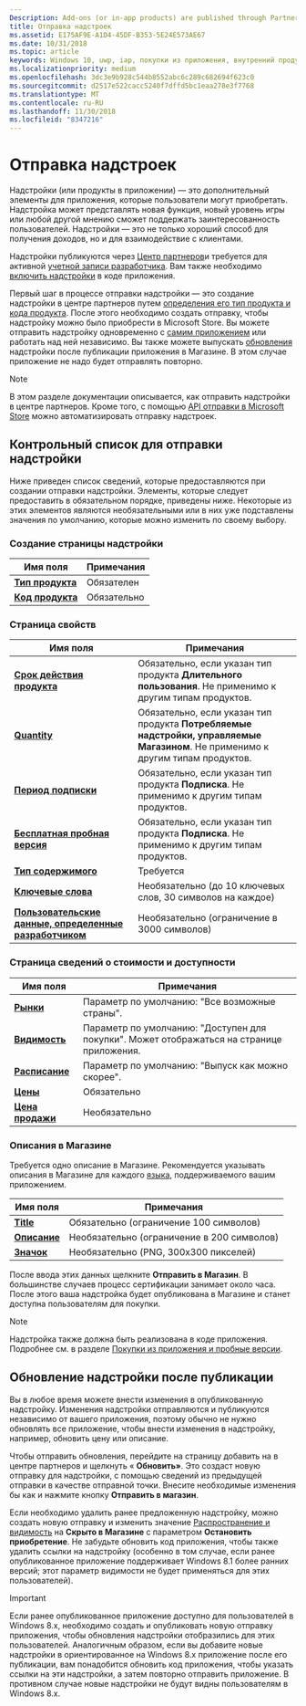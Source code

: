 ```yaml
---
Description: Add-ons (or in-app products) are published through Partner Center.
title: Отправка надстроек
ms.assetid: E175AF9E-A1D4-45DF-B353-5E24E573AE67
ms.date: 10/31/2018
ms.topic: article
keywords: Windows 10, uwp, iap, покупки из приложения, внутренний продукт приложения, отправки iap
ms.localizationpriority: medium
ms.openlocfilehash: 3dc3e9b928c544b8552abc6c289c682694f623c0
ms.sourcegitcommit: d2517e522cacc5240f7dffd5bc1eaa278e3f7768
ms.translationtype: MT
ms.contentlocale: ru-RU
ms.lasthandoff: 11/30/2018
ms.locfileid: "8347216"
---
```

# <a name="add-on-submissions"></a>Отправка надстроек

Надстройки (или продукты в приложении) — это дополнительный элементы для приложения, которые пользователи могут приобретать. Надстройка может представлять новая функция, новый уровень игры или любой другой мнению сможет поддержать заинтересованность пользователей. Надстройки — это не только хороший способ для получения доходов, но и для взаимодействие с клиентами.

Надстройки публикуются через [Центр партнеров](https://partner.microsoft.com/dashboard)и требуется для активной [учетной записи разработчика](http://go.microsoft.com/fwlink/p/?LinkId=615100). Вам также необходимо [включить надстройки](../monetize/in-app-purchases-and-trials.md) в коде приложения.

Первый шаг в процессе отправки надстройки — это создание надстройки в центре партнеров путем [определения его тип продукта и кода продукта](set-your-add-on-product-id.md). После этого необходимо создать отправку, чтобы надстройку можно было приобрести в Microsoft Store. Вы можете отправить надстройку одновременно с [самим приложением](app-submissions.md) или работать над ней независимо. Вы также можете выпускать [обновления](#updating-an-add-on-after-publication) надстройки после публикации приложения в Магазине. В этом случае приложение не надо будет отправлять повторно.

> [!NOTE]
> В этом разделе документации описывается, как отправить надстройки в центре партнеров. Кроме того, с помощью [API отправки в Microsoft Store](../monetize/create-and-manage-submissions-using-windows-store-services.md) можно автоматизировать отправку надстроек.


## <a name="checklist-for-submitting-an-add-on"></a>Контрольный список для отправки надстройки

Ниже приведен список сведений, которые предоставляются при создании отправки надстройки. Элементы, которые следует предоставить в обязательном порядке, приведены ниже. Некоторые из этих элементов являются необязательными или в них уже подставлены значения по умолчанию, которые можно изменить по своему выбору.


### <a name="create-a-new-add-on-page"></a>Создание страницы надстройки

| Имя поля                    | Примечания                            |
|-------------------------------|----------------------------------|
| [**Тип продукта**](set-your-add-on-product-id.md#product-type)      | Обязателен |  
| [**Код продукта**](set-your-add-on-product-id.md#product-id)          | Обязательно |        


### <a name="properties-page"></a>Страница свойств

| Имя поля                    | Примечания                              |   
|-------------------------------|------------------------------------|
| [**Срок действия продукта**](enter-add-on-properties.md#product-lifetime)  | Обязательно, если указан тип продукта **Длительного пользования**. Не применимо к другим типам продуктов. |
| [**Quantity**](enter-add-on-properties.md#quantity)  | Обязательно, если указан тип продукта **Потребляемые надстройки, управляемые Магазином**. Не применимо к другим типам продуктов. |
| [**Период подписки**](enter-add-on-properties.md#subscription-period)          | Обязательно, если указан тип продукта **Подписка**. Не применимо к другим типам продуктов.       |  
| [**Бесплатная пробная версия**](enter-add-on-properties.md#free-trial)          | Обязательно, если указан тип продукта **Подписка**. Не применимо к другим типам продуктов.       |
| [**Тип содержимого**](enter-add-on-properties.md#content-type)          | Требуется    |               
| [**Ключевые слова**](enter-add-on-properties.md#keywords)                  | Необязательно (до 10 ключевых слов, 30 символов на каждое) |
| [**Пользовательские данные, определенные разработчиком**](enter-add-on-properties.md#custom-developer-data)   | Необязательно (ограничение в 3000 символов)            |


### <a name="pricing-and-availability-page"></a>Страница сведений о стоимости и доступности

| Имя поля                    | Примечания                                       |
|-------------------------------|---------------------------------------------|
| [**Рынки**](set-add-on-pricing-and-availability.md#markets)  | Параметр по умолчанию: "Все возможные страны". |
| [**Видимость**](set-add-on-pricing-and-availability.md#visibility)   | Параметр по умолчанию: "Доступен для покупки". Может отображаться на странице приложения. |
| [**Расписание**](set-add-on-pricing-and-availability.md#schedule)    | Параметр по умолчанию: "Выпуск как можно скорее".
| [**Цены**](set-add-on-pricing-and-availability.md#pricing)                | Обязательно                                    |
| [**Цена продажи**](put-apps-and-add-ons-on-sale.md)               | Необязательно                    |


### <a name="store-listings"></a>Описания в Магазине

Требуется одно описание в Магазине. Рекомендуется указывать описания в Магазине для каждого [языка](create-add-on-store-listings.md#store-listing-languages), поддерживаемого вашим приложением.

| Имя поля                    | Примечания                                       |
|-------------------------------|---------------------------------------------|
| [**Title**](create-add-on-store-listings.md#title)                    | Обязательно (ограничение 100 символов)           |
| [**Описание**](create-add-on-store-listings.md#description)       | Необязательно (ограничение в 200 символов)            |
| [**Значок**](create-add-on-store-listings.md#icon)                    | Необязательно (PNG, 300x300 пикселей)            |


После ввода этих данных щелкните **Отправить в Магазин**. В большинстве случаев процесс сертификации занимает около часа. После этого ваша надстройка будет опубликована в Магазине и станет доступна пользователям для покупки.

> [!NOTE]
> Надстройка также должна быть реализована в коде приложения. Подробнее см. в разделе [Покупки из приложения и пробные версии](../monetize/in-app-purchases-and-trials.md).


## <a name="updating-an-add-on-after-publication"></a>Обновление надстройки после публикации

Вы в любое время можете внести изменения в опубликованную надстройку. Изменения надстройки отправляются и публикуются независимо от вашего приложения, поэтому обычно не нужно обновлять все приложение, чтобы внести изменения в надстройку, например, обновить цену или описание.

Чтобы отправить обновления, перейдите на страницу добавить на в центре партнеров и щелкнуть « **Обновить»**. Это создаст новую отправку для надстройки, с помощью сведений из предыдущей отправки в качестве отправной точки. Внесите необходимые изменения бы как и нажмите кнопку **Отправить в магазин**.

Если необходимо удалить ранее предложенную надстройку, можно создать новую отправку и изменить значение [Распространение и видимость](set-add-on-pricing-and-availability.md) на **Скрыто в Магазине** с параметром **Остановить приобретение**. Не забудьте обновить код приложения, чтобы также удалить ссылки на надстройку (особенно в том случае, если ранее опубликованное приложение поддерживает Windows 8.1 более ранних версий; этот параметр видимости не будет применяться для этих пользователей).

> [!IMPORTANT]
> Если ранее опубликованное приложение доступно для пользователей в Windows 8.x, необходимо создать и опубликовать новую отправку приложения, чтобы обновления надстройки отобразились для этих пользователей. Аналогичным образом, если вы добавите новые надстройки в ориентированное на Windows 8.x приложение после его публикации, вам понадобится обновить код приложения, чтобы указать ссылки на эти надстройки, а затем повторно отправить приложение. В противном случае новые надстройки не будут видны пользователям в Windows 8.x.
